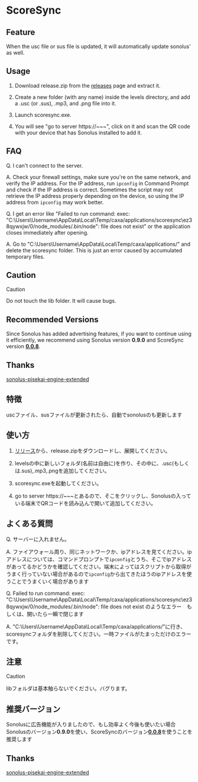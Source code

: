 # ScoreSync
## Feature
When the usc file or sus file is updated, it will automatically update sonolus' as well.

## Usage

1. Download release.zip from the [releases](https://github.com/Piliman22/ScoreSync/releases) page and extract it.

2. Create a new folder (with any name) inside the levels directory, and add a .usc (or .sus), .mp3, and .png file into it.

3. Launch scoresync.exe.

4. You will see "go to server https://~~~", click on it and scan the QR code with your device that has Sonolus installed to add it.

## FAQ

Q. I can't connect to the server.

A. Check your firewall settings, make sure you're on the same network, and verify the IP address. For the IP address, run `ipconfig` in Command Prompt and check if the IP address is correct. Sometimes the script may not retrieve the IP address properly depending on the device, so using the IP address from `ipconfig` may work better.

Q. I get an error like "Failed to run command: exec: "C:\Users\Username\AppData\Local\Temp/caxa/applications/scoresync\ez38qywxjw/0/node_modules/.bin/node": file does not exist" or the application closes immediately after opening.

A. Go to "C:\Users\Username\AppData\Local\Temp/caxa/applications/" and delete the scoresync folder. This is just an error caused by accumulated temporary files.

## Caution
> [!CAUTION]
> Do not touch the lib folder. It will cause bugs.

## Recommended Versions

Since Sonolus has added advertising features, if you want to continue using it efficiently, we recommend using Sonolus version **0.9.0** and ScoreSync version [**0.0.8**](https://github.com/Piliman22/ScoreSync/releases/tag/0.0.8).

## Thanks
[sonolus-pjsekai-engine-extended](https://github.com/sevenc-nanashi/sonolus-pjsekai-engine-extended?tab=readme-ov-file)

## 特徴
uscファイル、susファイルが更新されたら、自動でsonolusのも更新します

## 使い方
1. [リリース](https://github.com/Piliman22/ScoreSync/releases)から、release.zipをダウンロードし、展開してください。

2. levelsの中に新しいフォルダ(名前は自由に)を作り、その中に、.usc(もしくは.sus),.mp3,.pngを追加してください。

3. scoresync.exeを起動してください。

4. go to server https://~~~とあるので、そこをクリックし、Sonolusの入っている端末でQRコードを読み込んで開いて追加してください。

## よくある質問

Q. サーバーに入れません。

A. ファイアウォール周り、同じネットワークか、ipアドレスを見てください。ipアドレスについては、コマンドプロンプトで`ipconfig`とうち、そこでipアドレスがあってるかどうかを確認してください。端末によってはスクリプトから取得がうまく行っていない場合があるので`ipconfig`から出てきたほうのipアドレスを使うことでうまくいく場合があります

Q. Failed to run command: exec: "C:\Users\Username\AppData\Local\Temp/caxa/applications/scoresync\ez38qywxjw/0/node_modules/.bin/node": file does not exist のようなエラー　もしくは、開いたら一瞬で閉じます

A. "C:\Users\Username\AppData\Local\Temp/caxa/applications/"に行き、scoresyncフォルダを削除してください。一時ファイルがたまっただけのエラーです。

## 注意
> [!CAUTION]
> libフォルダは基本触らないでください。バグります。

## 推奨バージョン

Sonolusに広告機能が入りましたので、もし効率よく今後も使いたい場合Sonolusのバージョン**0.9.0**を使い、ScoreSyncのバージョン[**0.0.8**](https://github.com/Piliman22/ScoreSync/releases/tag/0.0.8)を使うことを推奨します

## Thanks
[sonolus-pjsekai-engine-extended](https://github.com/sevenc-nanashi/sonolus-pjsekai-engine-extended?tab=readme-ov-file)

